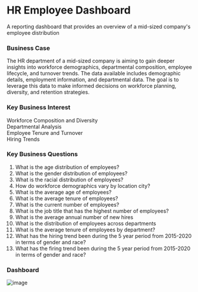 # HR Employee Dashboard
 A reporting dashboard that provides an overview of a mid-sized company's employee distribution

### Business Case
The HR department of a mid-sized company is aiming to gain deeper insights into workforce demographics, departmental composition, employee lifecycle, and turnover trends. The data available includes demographic details, employment information, and departmental data. The goal is to leverage this data to make informed decisions on workforce planning, diversity, and retention strategies.

### Key Business Interest
Workforce Composition and Diversity  
Departmental Analysis  
Employee Tenure and Turnover  
Hiring Trends  

### Key Business Questions
1. What is the age distribution of employees?
2. What is the gender distribution of employees?
3. What is the racial distribution of employees?
4. How do workforce demographics vary by location city?
5. What is the average age of employees?
6. What is the average tenure of employees?
7. What is the current number of employees?
8. What is the job title that has the highest number of employees?
9. What is the average annual number of new hires
10. What is the distribution of employees across departments
11. What is the average tenure of employees by department?
12. What has the hiring trend been during the 5 year period from 2015-2020 in terms of gender and race?
13. What has the firing trend been during the 5 year period from 2015-2020 in terms of gender and race?

### Dashboard
![image](https://github.com/user-attachments/assets/109bc39d-54e7-4e0a-b9ec-2bfcd1625ed2)
